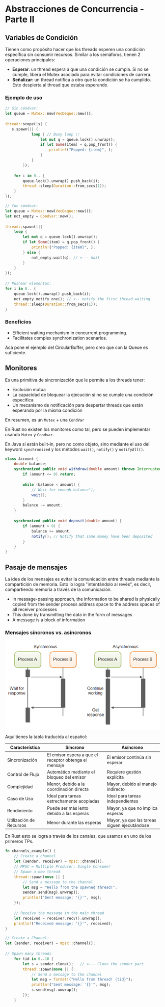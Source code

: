 # Abstracciones de Concurrencia - Parte II
## Variables de Condición
Tienen como propósito hacer que los threads esperen una condición específica sin consumir recursos. 
Similar a los semáforos, tienen 2 operaciones principales:
- **Esperar**: un thread espera a que una condición se cumpla. Si no se cumple, libera el Mutex asociado para evitar condiciones de carrera.
- **Señalizar**: un thread notifica a otro que la condición se ha cumplido. Esto despierta al thread que estaba esperando.

### Ejemplo de uso
```rust
// Sin condvar:
let queue = Mutex::new(VecDeque::new());

thread::scope(|s| {
   s.spawn(|| {
            loop { // Busy loop !!
                let mut q = queue.lock().unwrap();
                if let Some(item) = q.pop_front() {
                    println!("Popped: {item}", );
                }
            }
        });

    for i in 0.. {
        queue.lock().unwrap().push_back(i);
        thread::sleep(Duration::from_secs(1));
    }
});
```
```rust
// Con condvar:
let queue = Mutex::new(VecDeque::new());
let not_empty = Condvar::new();

thread::spawn(||{
    loop {
        let mut q = queue.lock().unwrap();
        if let Some(item) = q.pop_front() {
            println!("Popped: {item}", );
        } else {
            not_empty.wait(q); // <--- Wait
        }
    }
});

// Pushear elementos:
for i in 0.. {
    queue.lock().unwrap().push_back(i);
    not_empty.notify_one(); // <-- notify the first thread waiting
    thread::sleep(Duration::from_secs(1));
}
```

### Beneficios
- Efficient waiting mechanism in concurrent programming.
- Facilitates complex synchronization scenarios.

Acá pone el ejemplo del CircularBuffer, pero creo que con la Queue es suficiente.

## Monitores
Es una primitiva de sincronización que le permite a los threads tener:
- Exclusión mutua
- La capacidad de bloquear la ejecución si no se cumple una condición específica
- Un mecanismo de notificación para despertar threads que están esperando por la misma condición

En resumen, es un `Mutex` + una `CondVar`

En Rust no existen los monitores como tal, pero se pueden implementar usando `Mutex` y `Condvar`.

En Java sí están built-in, pero no como objeto, sino mediante el uso del keyword `synchronized` y los métodos `wait()`, `notify()` y `notifyAll()`. 
```java
class Account {
    double balance;
    synchronized public void withdraw(double amount) throws InterruptedException {
        if (amount <= 0) return;

        while (balance < amount) {
            // Wait for enough balance");
            wait();
        }
        balance -= amount;
    }

    synchronized public void deposit(double amount) {
        if (amount > 0) {
            balance += amount;
            notify(); // Notify that some money have been deposited
        }
    }
}
```

## Pasaje de mensajes
La idea de los mensajes es evitar la comunicación entre threads mediante la compartición de memoria. Esto lo logra "intentándolo al revés", es decir, compartiendo memoria a través de la comunicación.


- In message-passing approach, the information to be shared is physically copied from the sender process address space to
the address spaces of all receiver processes
- This done by transmitting the data in the form of messages
- A message is a block of information

### Mensajes síncronos vs. asíncronos
![img.png](messages.png)

Aquí tienes la tabla traducida al español:

| Característica        | Síncrono                                  | Asíncrono                                    |
| --------------------- | ----------------------------------------- | -------------------------------------------- |
| Sincronización        | El emisor espera a que el receptor obtenga el mensaje | El emisor continúa sin esperar               |
| Control de Flujo      | Automático mediante el bloqueo del emisor | Requiere gestión explícita                   |
| Complejidad           | Menor, debido a la coordinación directa  | Mayor, debido al manejo indirecto            |
| Caso de Uso           | Ideal para tareas estrechamente acopladas | Ideal para tareas independientes             |
| Rendimiento           | Puede ser más lento debido a las esperas | Mayor, ya que no implica esperas             |
| Utilización de Recursos | Menor durante las esperas               | Mayor, ya que las tareas siguen ejecutándose |

En Rust esto se logra a través de los canales, que usamos en uno de los primeros TPs.

```rust
fn channels_example() {
    // Create a channel
    let (sender, receiver) = mpsc::channel();
    // MPSC = Multiple Producer, Single Consumer
    // Spawn a new thread
    thread::spawn(move || {
        // Send a message to the channel
        let msg = "Hello from the spawned thread!";
        sender.send(msg).unwrap();
        println!("Sent message: '{}'", msg);
    });

    // Receive the message in the main thread
    let received = receiver.recv().unwrap();
    println!("Received message: '{}'", received);
}
```
```rust
// Create a Channel:
let (sender, receiver) = mpsc::channel();

// Spawn many threads
    for tid in 0..10 {
        let s = sender.clone();   // <--- Clone the sender part
        thread::spawn(move || {
            // Send a message to the channel
            let msg = format!("Hello from thread! {tid}");
            println!("Sent message: '{}'", msg);
            s.send(msg).unwrap();
        });
    }
```
